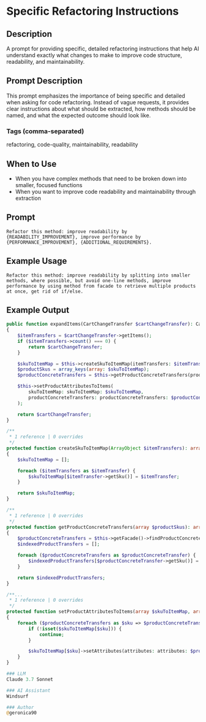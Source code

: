 # Specific Refactoring Instructions

## Description

A prompt for providing specific, detailed refactoring instructions that help AI understand exactly what changes to make to improve code structure, readability, and maintainability.

## Prompt Description

This prompt emphasizes the importance of being specific and detailed when asking for code refactoring. Instead of vague requests, it provides clear instructions about what should be extracted, how methods should be named, and what the expected outcome should look like.

### Tags (comma-separated)
refactoring, code-quality, maintainability, readability

## When to Use

- When you have complex methods that need to be broken down into smaller, focused functions
- When you want to improve code readability and maintainability through extraction

## Prompt

```text
Refactor this method: improve readability by {READABILITY_IMPROVEMENT}, improve performance by {PERFORMANCE_IMPROVEMENT}, {ADDITIONAL_REQUIREMENTS}.
```

## Example Usage

```text
Refactor this method: improve readability by splitting into smaller methods, where possible, but avoid one-line methods, improve performance by using method from facade to retrieve multiple products at once, get rid of if/else.
```

## Example Output

```php
public function expandItems(CartChangeTransfer $cartChangeTransfer): CartChangeTransfer
{
    $itemTransfers = $cartChangeTransfer->getItems();
    if ($itemTransfers->count() === 0) {
        return $cartChangeTransfer;
    }

    $skuToItemMap = $this->createSkuToItemMap(itemTransfers: $itemTransfers);
    $productSkus = array_keys(array: $skuToItemMap);
    $productConcreteTransfers = $this->getProductConcreteTransfers(productSkus: productSkus: $productSkus);

    $this->setProductAttributesToItems(
        skuToItemMap: skuToItemMap: $skuToItemMap,
        productConcreteTransfers: productConcreteTransfers: $productConcreteTransfers
    );

    return $cartChangeTransfer;
}

/**
 * 1 reference | 0 overrides
 */
protected function createSkuToItemMap(ArrayObject $itemTransfers): array
{
    $skuToItemMap = [];

    foreach ($itemTransfers as $itemTransfer) {
        $skuToItemMap[$itemTransfer->getSku()] = $itemTransfer;
    }

    return $skuToItemMap;
}

/**
 * 1 reference | 0 overrides
 */
protected function getProductConcreteTransfers(array $productSkus): array
{
    $productConcreteTransfers = $this->getFacade()->findProductConcretesBySkus(skus: skus: $productSkus);
    $indexedProductTransfers = [];

    foreach ($productConcreteTransfers as $productConcreteTransfer) {
        $indexedProductTransfers[$productConcreteTransfer->getSku()] = $productConcreteTransfer;
    }

    return $indexedProductTransfers;
}

/**...
 * 1 reference | 0 overrides
 */
protected function setProductAttributesToItems(array $skuToItemMap, array $productConcreteTransfers): void
{
    foreach ($productConcreteTransfers as $sku => $productConcreteTransfer) {
        if (!isset($skuToItemMap[$sku])) {
            continue;
        }

        $skuToItemMap[$sku]->setAttributes(attributes: attributes: $productConcreteTransfer->getAttributes());
    }
}

### LLM
Claude 3.7 Sonnet

### AI Assistant
Windsurf

### Author
@geronica90
